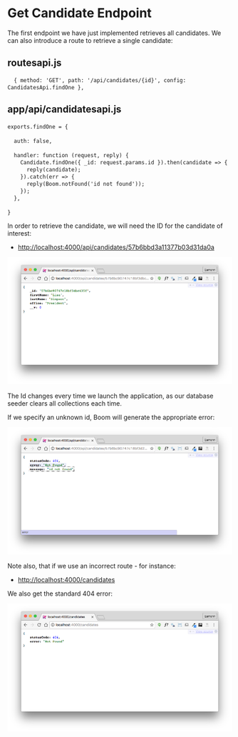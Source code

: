 # Get Candidate Endpoint

The first endpoint we have just implemented retrieves all candidates. We can also introduce a route to retrieve a single candidate:

## routesapi.js

~~~
  { method: 'GET', path: '/api/candidates/{id}', config: CandidatesApi.findOne },
~~~

## app/api/candidatesapi.js

~~~
exports.findOne = {

  auth: false,

  handler: function (request, reply) {
    Candidate.findOne({ _id: request.params.id }).then(candidate => {
      reply(candidate);
    }).catch(err => {
      reply(Boom.notFound('id not found'));
    });
  },

}

~~~

In order to retrieve the candidate, we will need the ID for the candidate of interest:

- <http://localhost:4000/api/candidates/57b6bbd3a11377b03d31da0a>

![](img/05x.png)

The Id changes every time we launch the application, as our database seeder clears all collections each time.

If we specify an unknown id, Boom will generate the appropriate error:

![](img/06x.png)

Note also, that if we use an incorrect route - for instance:

- <http://localhost:4000/candidates>

We also get the standard 404 error:

![](img/07x.png)
